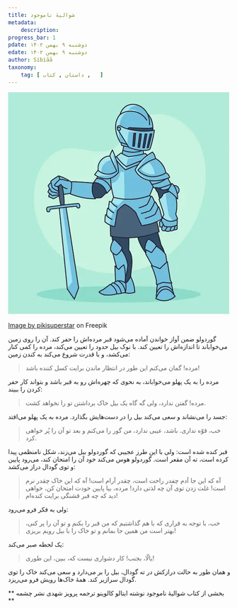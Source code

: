 ```yaml
---
title: شوالیهٔ ناموجود
metadata: 
    description: 
progress_bar: 1
pdate: دوشنبه ۹ بهمن ۱۴۰۲
edate: دوشنبه ۹ بهمن ۱۴۰۲    
author: Sibiāā
taxonomy:
    tag: [ داستان , کتاب ,   ]
---
```

![ شوالیهٔ ناموجود ](hand-drawn-knight-cartoon-illustration_52683-118933.webp?classes=center)
<div class="align-center">
<a href="https://www.freepik.com/free-vector/hand-drawn-knight-cartoon-illustration_45156998.htm#query=The%20Nonexistent%20Knight&position=1&from_view=search&track=ais&uuid=05ebf83d-1900-4beb-ba45-ec3df54d246c">Image by pikisuperstar</a> on Freepik</div>

گوردولو ضمن آواز خواندن آماده می‌شود قبر مرده‌اش را حفر کند. آن را روی زمین می‌خواباند تا اندازه‌اش را تعیین کند. با نوک بیل حدود را تعیین می‌کند، مرده را کمی کنار می‌کشد،‌ و با قدرت شروع می‌کند به کندن زمین:

> مرده! گمان می‌کنم این طور در انتظار ماندن برایت کسل کننده باشد!

مرده را به یک پهلو می‌خواباند، به نحوی که چهره‌اش رو به قبر باشد و بتواند کار حفر کردن را ببیند:

> مرده! گفتن ندارد، ولی گه گاه یک بیل خاک برداشتن تو را نخواهد کشت.

جسد را می‌نشاند و سعی می‌کند بیل را در دست‌هایش بگذارد. مرده به یک پهلو می‌افتد:

> خب، قوّه نداری. باشد، عیبی ندارد، من گور را می‌کنم و بعد تو آن را پُر خواهی کرد. 

قبر کنده شده است: ولی با این طرز عجیبی که گوردولو بیل می‌زند، شکل نامنظمی پیدا کرده است، ته آن مقعر است. گوردولو هوس می‌کند خود آن را امتحان کند، می‌رود پایین و توی گودال دراز می‌کشد:

> آه که این جا آدم چفدر راحت است، چقدر آرام است! آه که این خاک چقدر نرم است! غلت زدن توی آن چه لذتی دارد! مرده، بیا پایین خودت امتحان کن، خواهی دید که چه قبر قشنگی برایت کنده‌ام!

ولی به فکر فرو می‌رود:

> خب، با توجه به قراری که با هم گذاشتیم که من قبر را بکنم و تو آن را پر کنی، بهتر است من همین جا بمانم و تو خاک را با بیل رویم بریزی!

یک لحظه صبر می‌کند:

> یالّا، بجنب! کار دشواری نیست که، ببین، این طوری!

و همان طور به حالت درازکش در ته گودال، بیل را  بر می‌دارد و سعی می‌کند خاک را توی گودال سرازیر کند. همهٔ خاک‌ها رویش فرو می‌ریزد.

** بخشی از کتاب شوالیهٔ ناموجود نوشته ایتالو کالوینو ترجمه پرویز شهدی نشر چشمه **
